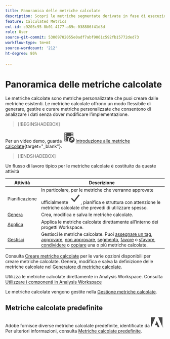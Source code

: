 ```yaml
---
title: Panoramica delle metriche calcolate
description: Scopri le metriche segmentate derivate in fase di esecuzione dei rapporti.
feature: Calculated Metrics
exl-id: c9205c95-8b01-4177-a89c-038886f41d3d
role: User
source-git-commit: 53069702055e0adf7abf9061c592fb15772ded73
workflow-type: tm+mt
source-wordcount: '212'
ht-degree: 86%

---
```


# Panoramica delle metriche calcolate

Le metriche calcolate sono metriche personalizzate che puoi creare dalle metriche esistenti. Le metriche calcolate offrono un modo flessibile di generare, gestire e curare metriche personalizzate che consentono di analizzare i dati senza dover modificare l’implementazione.



>[!BEGINSHADEBOX]

Per un video demo, guarda ![VideoCheckedOut](/help/assets/icons/VideoCheckedOut.svg) [Introduzione alle metriche calcolate](https://video.tv.adobe.com/v/31787/?quality=12&learn=on){target="_blank"}.

>[!ENDSHADEBOX]

Un flusso di lavoro tipico per le metriche calcolate è costituito da queste attività

| Attività | Descrizione |
| --- | --- |
| Pianificazione | In particolare, per le metriche che verranno approvate ufficialmente ![Checkmark](/help/assets/icons/Checkmark.svg), pianifica e struttura con attenzione le metriche calcolate che prevedi di utilizzare spesso. |
| [Genera](/help/components/calc-metrics/cm-workflow/cm-build-metrics.md) | Crea, modifica e salva le metriche calcolate. |
| [Applica](/help/components/use-components-in-workspace.md) | Applica le metriche calcolate direttamente all’interno dei progetti Workspace. |
| [Gestisci](/help/components/calc-metrics/cm-workflow/cm-manager.md) | Gestisci le metriche calcolate. Puoi [assegnare un tag](/help/components/calc-metrics/cm-workflow/cm-tagging.md), [approvare](/help/components/calc-metrics/cm-workflow/cm-approving.md), [non approvare](/help/components/calc-metrics/cm-workflow/cm-approving.md), [segmento](/help/components/calc-metrics/cm-workflow/cm-filter.md), [favore](/help/components/calc-metrics/cm-workflow/cm-favorite.md) o [sfavore](/help/components/calc-metrics/cm-workflow/cm-favorite.md), [condividere](/help/components/calc-metrics/cm-workflow/cm-sharing.md) o [copiare](/help/components/calc-metrics/cm-workflow/cm-copy.md) una o più metriche calcolate. |

Consulta [Creare metriche calcolate](/help/components/calc-metrics/cm-workflow/cm-workflow.md) per le varie opzioni disponibili per creare metriche calcolate. Genera, modifica e salva la definizione delle metriche calcolate nel [Generatore di metriche calcolate](cm-workflow/cm-build-metrics.md).

Utilizza le metriche calcolate direttamente in Analysis Workspace. Consulta [Utilizzare i componenti in Analysis Workspace](/help/components/use-components-in-workspace.md)

Le metriche calcolate vengono gestite nella [Gestione metriche calcolate](cm-workflow/cm-manager.md).

## Metriche calcolate predefinite

Adobe fornisce diverse metriche calcolate predefinite, identificate da ![AdobeLogoSmall](/help/assets/icons/AdobeLogoSmall.svg). Per ulteriori informazioni, consulta [Metriche calcolate predefinite](/help/components/calc-metrics/default-calcmetrics.md).
